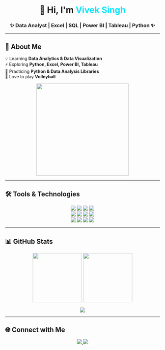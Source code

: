 <h1 align="center">
  🚀 Hi, I'm <span style="color:#00E7FF;">Vivek Singh</span>
</h1>
<h3 align="center">✨ Data Analyst | Excel | SQL | Power BI | Tableau | Python ✨</h3>

---

## 🎯 About Me  

💡 Learning **Data Analytics & Data Visualization**  
⚡ Exploring **Python, Excel, Power BI, Tableau**  
🚀 Practicing **Python & Data Analysis Libraries**  
🏐 Love to play **Volleyball**

<p align="center">
  <img src="https://raw.githubusercontent.com/rahulbanerjee26/githubProfileReadmeGenerator/main/gifs/data.gif" width="300"/>
</p>

---

## 🛠 Tools & Technologies  

<p align="center">
  <img src="https://img.shields.io/badge/Excel-217346?style=for-the-badge&logo=microsoft-excel&logoColor=white"/>
  <img src="https://img.shields.io/badge/MySQL-4479A1?style=for-the-badge&logo=mysql&logoColor=white"/>
  <img src="https://img.shields.io/badge/Power_BI-F2C811?style=for-the-badge&logo=powerbi&logoColor=black"/>
  <img src="https://img.shields.io/badge/Tableau-E97627?style=for-the-badge&logo=tableau&logoColor=white"/>
  <br/>
  <img src="https://img.shields.io/badge/Python-3776AB?style=for-the-badge&logo=python&logoColor=white"/>
  <img src="https://img.shields.io/badge/NumPy-013243?style=for-the-badge&logo=numpy&logoColor=white"/>
  <img src="https://img.shields.io/badge/Pandas-150458?style=for-the-badge&logo=pandas&logoColor=white"/>
  <img src="https://img.shields.io/badge/Matplotlib-003B57?style=for-the-badge&logo=plotly&logoColor=white"/>
  <br/>
  <img src="https://img.shields.io/badge/Seaborn-0F52BA?style=for-the-badge&logo=python&logoColor=white"/>
  <img src="https://img.shields.io/badge/VSCode-007ACC?style=for-the-badge&logo=visualstudiocode&logoColor=white"/>
  <img src="https://img.shields.io/badge/Jupyter-F37626?style=for-the-badge&logo=jupyter&logoColor=white"/>
  <img src="https://img.shields.io/badge/AWS-FF9900?style=for-the-badge&logo=amazonaws&logoColor=white"/>
</p>

---

## 📊 GitHub Stats  

<p align="center">
  <img src="https://github-readme-stats.vercel.app/api?username=viveksingh052&show_icons=true&theme=radical&hide_border=true" height="160"/>
  <img src="https://github-readme-streak-stats.herokuapp.com/?user=viveksingh052&theme=radical&hide_border=true" height="160"/>
</p>

<p align="center">
  <img src="https://github-readme-activity-graph.vercel.app/graph?username=viveksingh052&custom_title=✨%20Commit%20Activity%20✨&hide=issues,prs&area=true&line=ff6ec7&point=ffffff&title_color=ff6ec7&color=00eaff&bg_color=0d1117&y_axis_label=Commits%20Count" />
</p>

---

## 🌐 Connect with Me  

<p align="center">
  <a href="https://www.linkedin.com/in/viveksingh52/">
    <img src="https://img.shields.io/badge/LinkedIn-0077B5?style=for-the-badge&logo=linkedin&logoColor=white"/>
  </a>
  <a href="mailto:vivekvs2927@gmail.com">
    <img src="https://img.shields.io/badge/Gmail-D14836?style=for-the-badge&logo=gmail&logoColor=white"/>
  </a>
</p>
